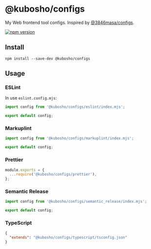# @kubosho/configs

My Web frontend tool configs. Inspired by [@3846masa/configs](https://github.com/3846masa/configs).

[![npm version](https://img.shields.io/npm/v/@kubosho/configs.svg)](https://www.npmjs.com/package/@kubosho/configs)

## Install

```shell
npm install --save-dev @kubosho/configs
```

## Usage

### ESLint

In use `eslint.config.mjs`:

```javascript
import config from '@kubosho/configs/eslint/index.mjs';

export default config;
```

### Markuplint

```javascript
import config from '@kubosho/configs/markuplint/index.mjs';

export default config;
```

### Prettier

```javascript
module.exports = {
  ...require('@kubosho/configs/prettier'),
};
```

### Semantic Release

```javascript
import config from '@kubosho/configs/semantic_release/index.mjs';

export default config;
```

### TypeScript

```json
{
  "extends": "@kubosho/configs/typescript/tsconfig.json"
}
```
